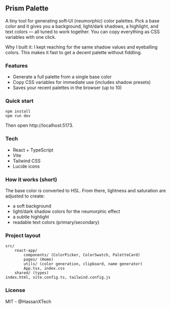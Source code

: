 ## Prism Palette

A tiny tool for generating soft‑UI (neumorphic) color palettes. Pick a base color and it gives you a background, light/dark shadows, a highlight, and text colors — all tuned to work together. You can copy everything as CSS variables with one click.

Why I built it: I kept reaching for the same shadow values and eyeballing colors. This makes it fast to get a decent palette without fiddling.

### Features
- Generate a full palette from a single base color
- Copy CSS variables for immediate use (includes shadow presets)
- Saves your recent palettes in the browser (up to 10)

### Quick start
```fish
npm install
npm run dev
```
Then open http://localhost:5173.

### Tech
- React + TypeScript
- Vite
- Tailwind CSS
- Lucide icons

### How it works (short)
The base color is converted to HSL. From there, lightness and saturation are adjusted to create:
- a soft background
- light/dark shadow colors for the neumorphic effect
- a subtle highlight
- readable text colors (primary/secondary)

### Project layout
```
src/
	react-app/
		components/ (ColorPicker, ColorSwatch, PaletteCard)
		pages/ (Home)
		utils/ (color generation, clipboard, name generator)
		App.tsx, index.css
	shared/ (types)
index.html, vite.config.ts, tailwind.config.js
```

### License
MIT - @HassanXTech
